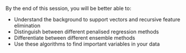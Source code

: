 By the end of this session, you will be better able to:

- Understand the background to support vectors and recursive feature elimination
- Distinguish between different penalised regression methods
- Differentiate between different ensemble methods
- Use these algorithms to find important variables in your data
